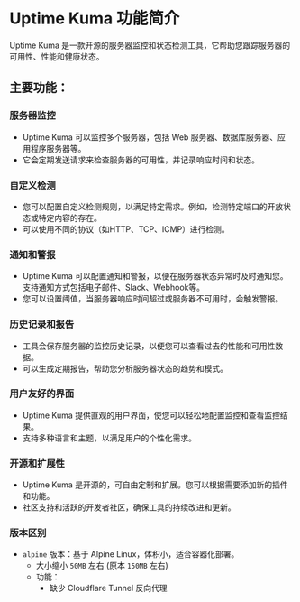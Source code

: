 # Uptime Kuma 功能简介

Uptime Kuma 是一款开源的服务器监控和状态检测工具，它帮助您跟踪服务器的可用性、性能和健康状态。

## 主要功能：

### 服务器监控

- Uptime Kuma 可以监控多个服务器，包括 Web 服务器、数据库服务器、应用程序服务器等。
- 它会定期发送请求来检查服务器的可用性，并记录响应时间和状态。

### 自定义检测

- 您可以配置自定义检测规则，以满足特定需求。例如，检测特定端口的开放状态或特定内容的存在。
- 可以使用不同的协议（如HTTP、TCP、ICMP）进行检测。

### 通知和警报

- Uptime Kuma 可以配置通知和警报，以便在服务器状态异常时及时通知您。支持通知方式包括电子邮件、Slack、Webhook等。
- 您可以设置阈值，当服务器响应时间超过或服务器不可用时，会触发警报。

### 历史记录和报告

- 工具会保存服务器的监控历史记录，以便您可以查看过去的性能和可用性数据。
- 可以生成定期报告，帮助您分析服务器状态的趋势和模式。

### 用户友好的界面

- Uptime Kuma 提供直观的用户界面，使您可以轻松地配置监控和查看监控结果。
- 支持多种语言和主题，以满足用户的个性化需求。

### 开源和扩展性

- Uptime Kuma 是开源的，可自由定制和扩展。您可以根据需要添加新的插件和功能。
- 社区支持和活跃的开发者社区，确保工具的持续改进和更新。

### 版本区别

+ `alpine` 版本：基于 Alpine Linux，体积小，适合容器化部署。
    + 大小缩小 `50MB` 左右 (原本 `150MB` 左右)
    + 功能：
        + 缺少 Cloudflare Tunnel 反向代理
